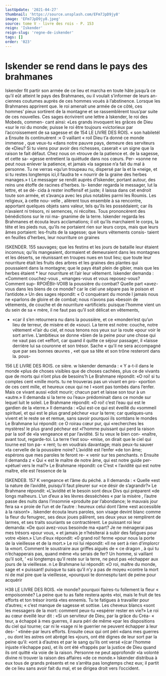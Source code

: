 ```yaml
---
lastUpdate: '2021-04-27'
thumbnail: 'https://source.unsplash.com/EFm7JpD9jy8'
image: 'EFm7JpD9jy8.jpeg'
source: tome V - livre des rois - P. 153
reign: 'Iskender'
reign-slug: 'regne-de-iskender'
tags: []
order: '023'
---
```


# Iskender se rend dans le pays des brahmanes

Iskender fit partir son armée de ce lieu et marcha en toute hâte jusqu’à ce qu’il eût atteint le pays des Brahmanes, ou il voulait s’informer de leurs an- ciennes coutumes auprès de ces hommes voués à l’abstinence. Lorsque les Brahmanes apprirent que. le roi amenait une armée de ce côté, ces hommes’
pieux sortirent de la montagne et se rassemblèrent tous’par suite de ces nouvelles. Ces sages écrivirent
une lettre à Iskender, le roi des Mobeds, commen- cant ainsi: «Les grands invoquent les grâces de Dieu
«sur le roi du monde; puisse le roi être toujours «victorieux par l’accroissement de sa sagesse et de
154 LE LIVRE DES ROIS.
« son habiletél a Ensuite ils continuèrent :« 0 vaillant
« roil Dieu t’a donné ce monde immense , que veux-tu «dans notre pauvre pays, demeure des serviteurs de «Dieu? Si tu viens pour avoir des richesses, caserait « un signe que la raison te fait défaut. Chez nous on «trouve de la patience et. de la sagesse, et cette sa- «gesse entretient la quiétude dans nos cœurs. Per- «sonne ne peut nous enlever la patience, et jamais «la sagesse n’a fait du mal à personne. Tu ne verras «qu’un troupeau nu, dispersé par la et la «neige, et si tu restes longtemps ici,il faudra te « nourrir de la graine des herbes manages.» t
Le messager se rendit auprès d’Iskender, portant autour, des reins une étoffe de racines d’herbes. Is- kender regarda le messager, lut la lettre, et se dé-
cida à rester inoffensif et juste; il laissa dans cet endroit toute son armée, et s’avança avec les plus notables parmi les Roumis. Les religieux, à cette nou- velle , allèrent tous ensemble à sa rencontre, apportant quelques objets sans valeur, tels qu’ils les possédaient;
car ils n’avaient ni trésors, ni semences, ni récoltes.
Tous prononcèrent des bénédictions sur le roi ma- gnanime de la terre. Iskender regarda les Brahmanes et écouta leurs acclamations; il oit qu’ils marchaient
le corps, la tête et les pieds nus, qu’ils ne portaient
rien sur leurs corps, mais que leurs âmes portaient: les-fruits de la sagesse; que leurs vêtements consis- taient en feuilles d’herbes, leur nourriture on graines

ISKENDER. 155 sauvages; que les festins et les jours de bataille leur
étaient inconnus; qu’ils mangeaient, dormaient et demeuraient dans les montagnes et les déserts, se réunissant en troupes nues en tout lieu; que toute leur nourriture était les fruits des arbres et les graines des plantes qui poussaient dans la montagne; que le pays était plein de gibier, mais que les herbes étaient \* leur nourriture et l’air leur vêtement.
Iskender demanda : «Comment couchez-vous , «manges-vous et vous reposez-vous? Comment sup- RPOIÊBIr-VOIIB la poussière du combat? Quelle part «avez-vous dans les biens de ce monde? car le ciel une sépare pas le poison et l’antidote.» Un des sages répondit: « O conquérant du monde l jamais nous ne «parlons de gloire et de combat; nous n’avons pas «besoin de vêtements, de couche et de nourriture «artificiels: puisque l’homme vient un du sein de sa
« mère, il ne faut pas qu’il soit délicat en vêtements,

- «car il s’en retournera nu dans la poussière, et ce «monden’est qu’un lieu de terreur, de misère et de
  «souci. La terre est notre: couche, notre vêtement «l’air du ciel, et nous tenons nos yeux sur la route «pour voir le sort arrive. L’ambitieux se donne «bien de la peine pour une chose qui ne vaut pas cet «effort, car quand il quitte ce séjour passager, il «laisse derrière lui sa couronne et son trésor. Sache
  « qu’il ne sera accompagné que par ses bonnes œuvres ,
  «et que sa tête et son trône resteront dans la. pous-

156 LE LIVRE DES ROIS.
ce sière. w Iskender demanda : « Y a-t-il dans le monde
«plus de choses visibles que de choses cachées, plus ce de vivants que de morts qui n’ont plus de besoins’h
Le Brahmane répondit: «O roi! si tu comptes cent «mille morts. tu ne trouveras pas un vivant en pro- «portion de ces cent mille, et heureux ceux qui ne
I «sont pas tombés dans l’enfer. Mais ce vivant aussi
«doit mourir; chacun part et laisse son tour à un «autre.» Il demanda si la terre ou l’eau» prédominait
dans ce monde sur lequel luit le soleil. Le Brahmane répondit: «0 roi! c’est l’eau qui est le gardien de la
«terre.» Il demanda : «Qui est-ce qui est éveillé du «sommeil spirituel, et qui est le plus grand pécheur «sur la terre; car quelques-uns vivent et le reste se et remue, sans savoir pourquoi ils sontdans le mondes Le Brahmane lui répondit: ce O roirau cœur pur, qui «recherches les mystères! le plus grand pécheur est «l’homme puissant qui perd la raison par la soif de
«la vengeance et par l’avidité. Si tu veux le bien con- «naître, avant tout, regarde-toi. La terre t’est sou- «mise, on dirait que le ciel qui tourne est ton pa-
« rent; tu en voudrais davantage; mais peux-tu sauver «ta cervelle de la poussière noire? L’avidité est l’enfer
«de ton âme; espérons que mes paroles te feront re-
« venir sur tes penchants. n Ensuite il demanda z « Qui
« est le maître de notre âme, qui est notre guide per- «pétuel vers le mal?» Le Brahmane répondit: ce C’est
« l’avidité qui est notre maître, elle est l’essence de la

lSKENDEB. 157 K vengeance et l’âme du péché. a Il demanda : « Quelle
«est la nature de l’avidité, puisqu’il faut pleurer sur «ce désir de s’agrandir?» Le Brahmane répondit: «L’avidité et le besoin sont deux Divs qui préparent «de longs malheurs. L’un d’eux a les lèvres desséchées
« par la misère , l’autre passe des nuits dans l’insomnie
«produite par l’abondance; le mauvais jour fera sa « proie de l’un et de l’autre : heureux celui dont l’âme
«est accessible à la raison!» . Iskender écouta leurs paroles, son visage devint
blanc comme la fleur du fenugrec, ses deux joues pâlirent, ses deux yeux se remplirent de larmes, et ses traits souriants se contractèrent. Le puissant roi leur demanda: «De quoi avez-vous besoinde ma «part? Je ne ménagerai pas mes trésors «pour vous,
« et jamais je n’hésiterai à subir des fatigues pour votre
«bien.» L’un d’eux répondit: «0 grand roi! ferme
«pour nous la porte de la vieillesse et de la mort.» Le roi lui répondit: «Il ne sert à rien d’implorcr la «mort. Comment le soustraire aux griffes aiguës de « ce dragon , à qui tu n’échapperais pas, quand même
«tu serais de fer? Un homme, si vaillant qu’il soit, ’ «si longtemps qu’il reste sur la terre, ne peut pas «échapper aux jours de la vieillesse. n Le Brahmane lui répondit: «O roi, maître du monde, sage et
« puissant! puisque tu sais qu’il n’y a pas de moyeu
«contre la mort ni de mal pire que la vieillesse, «pourquoi te donnesptu tant de peine pour acquérir

H38 LE LIVRE DES ROIS.
«le monde? pourquoi flaires-tu follement la fleur « empoisonnée? La peine que tu as faite restera après «toi, mais le fruit de tes efforts et ton trésor irontà
«tes ennemis. Tu te fatigues à travailler pour d’autres;
« c’est manque de sagesse et sottise. Les cheveux blancs «sont les messagers de la mort: comment peux-tu «espérer rester en vie?» Le roi au cœur éveillé leur
dit : «Si un serviteur de Dieu, par la grâce du Créa-
« teur, a échappé à mes guerres, il aura péri de même
«par les dispositions du ciel qui tourne; car ni le «sage ni le guerrier ne peuvent échapper à leur des- ’ «tinée-par leurs efforts. Ensuite ceux qui ont péri «dans mes guerres , ou dont les astres ont abrégé les «jours, ont été dignes de leur sort par la peine qu’il:
«ont à d’autres et par le sang qu’ils ont versé
«(car l’homme injuste n’échappe pas), et ils ont été
«frappés par la justice de Dieu quand ils ont quitté
«la voie de la raison. Personne ne peut approfondir
«la volonté divine ni trouver la raison des affaires «de ce monde.»
Iskender distribua à eux tous de grands présents
et ne s’arrêta pas longtemps chez eux; il partit de ce
lieu sans avoir fait du mal, et se dirigea droit vers l’occident.
